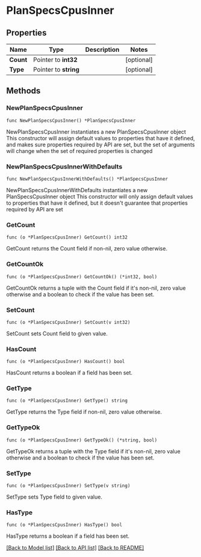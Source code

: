 # PlanSpecsCpusInner

## Properties

Name | Type | Description | Notes
------------ | ------------- | ------------- | -------------
**Count** | Pointer to **int32** |  | [optional] 
**Type** | Pointer to **string** |  | [optional] 

## Methods

### NewPlanSpecsCpusInner

`func NewPlanSpecsCpusInner() *PlanSpecsCpusInner`

NewPlanSpecsCpusInner instantiates a new PlanSpecsCpusInner object
This constructor will assign default values to properties that have it defined,
and makes sure properties required by API are set, but the set of arguments
will change when the set of required properties is changed

### NewPlanSpecsCpusInnerWithDefaults

`func NewPlanSpecsCpusInnerWithDefaults() *PlanSpecsCpusInner`

NewPlanSpecsCpusInnerWithDefaults instantiates a new PlanSpecsCpusInner object
This constructor will only assign default values to properties that have it defined,
but it doesn't guarantee that properties required by API are set

### GetCount

`func (o *PlanSpecsCpusInner) GetCount() int32`

GetCount returns the Count field if non-nil, zero value otherwise.

### GetCountOk

`func (o *PlanSpecsCpusInner) GetCountOk() (*int32, bool)`

GetCountOk returns a tuple with the Count field if it's non-nil, zero value otherwise
and a boolean to check if the value has been set.

### SetCount

`func (o *PlanSpecsCpusInner) SetCount(v int32)`

SetCount sets Count field to given value.

### HasCount

`func (o *PlanSpecsCpusInner) HasCount() bool`

HasCount returns a boolean if a field has been set.

### GetType

`func (o *PlanSpecsCpusInner) GetType() string`

GetType returns the Type field if non-nil, zero value otherwise.

### GetTypeOk

`func (o *PlanSpecsCpusInner) GetTypeOk() (*string, bool)`

GetTypeOk returns a tuple with the Type field if it's non-nil, zero value otherwise
and a boolean to check if the value has been set.

### SetType

`func (o *PlanSpecsCpusInner) SetType(v string)`

SetType sets Type field to given value.

### HasType

`func (o *PlanSpecsCpusInner) HasType() bool`

HasType returns a boolean if a field has been set.


[[Back to Model list]](../README.md#documentation-for-models) [[Back to API list]](../README.md#documentation-for-api-endpoints) [[Back to README]](../README.md)


